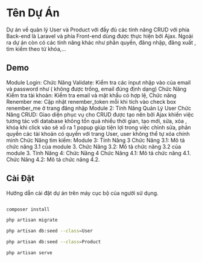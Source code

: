 # Tên Dự Án

Dự án về quản lý User và Product với đầy đủ các tính năng CRUD với phía Back-end là Laravel và phía Front-end dùng được thực hiện bởi Ajax. Ngoài ra dự án còn có các tính năng khác như phân quyền, đăng nhập, đăng xuất , tìm kiếm theo từ khóa,...

## Demo

Module Login: 
Chức Năng Validate: Kiểm tra các input nhập vào của email và password như ( không được trống, email đúng định dạng)
Chức Năng Kiểm tra tài khoản: Kiểm tra email và mật khẩu có hợp lệ,
Chức năng Renember me: Cập nhật renember_token mỗi khi tích vào check box renember_me ở trang đăng nhập
Module 2: Tính Năng Quản Lý User
Chức Năng CRUD: Giao diện phục vụ cho CRUD được tạo nên bởi Ajax khiến việc tương tác với database không tốn quá nhiều thời gian, tạo mới, sửa, xóa , khóa khi click vào sẽ xổ ra 1 popup giúp tiện lợi trong việc chỉnh sửa, phân quyền các tài khoản có quyền với trang User, user không thể tự xóa chính mình 
Chức Năng tìm kiếm: 
Module 3: Tính Năng 3
Chức Năng 3.1: Mô tả chức năng 3.1 của module 3.
Chức Năng 3.2: Mô tả chức năng 3.2 của module 3.
Tính Năng 4: Chức Năng 4
Chức Năng 4.1: Mô tả chức năng 4.1.
Chức Năng 4.2: Mô tả chức năng 4.2.

## Cài Đặt

Hướng dẫn cài đặt dự án trên máy cục bộ của người sử dụng.

```bash

composer install

php artisan migrate

php artisan db:seed --class=User

php artisan db:seed --class=Product

php artisan serve




